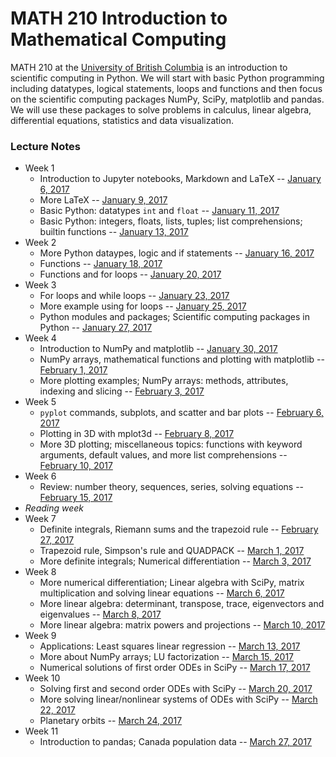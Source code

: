 # MATH 210 Introduction to Mathematical Computing

MATH 210 at the [University of British Columbia](http://www.math.ubc.ca) is an introduction to scientific computing in Python. We will start with basic Python programming including datatypes, logical statements, loops and functions and then focus on the scientific computing packages NumPy, SciPy, matplotlib and pandas. We will use these packages to solve problems in calculus, linear algebra, differential equations, statistics and data visualization.

### Lecture Notes

* Week 1
  * Introduction to Jupyter notebooks, Markdown and LaTeX -- [January 6, 2017](notes-week-01/notes-2017-01-06.ipynb)
  * More LaTeX -- [January 9, 2017](notes-week-01/notes-2017-01-09.ipynb)
  * Basic Python: datatypes `int` and `float` -- [January 11, 2017](notes-week-01/notes-2017-01-11.ipynb)
  * Basic Python: integers, floats, lists, tuples; list comprehensions; builtin functions -- [January 13, 2017](notes-week-01/notes-2017-01-13.ipynb)
* Week 2
  * More Python dataypes, logic and if statements -- [January 16, 2017](notes-week-02/notes-2017-01-16.ipynb)
  * Functions -- [January 18, 2017](notes-week-02/notes-2017-01-18.ipynb)
  * Functions and for loops -- [January 20, 2017](notes-week-02/notes-2017-01-20.ipynb)
* Week 3
  * For loops and while loops -- [January 23, 2017](notes-week-03/notes-2017-01-23.ipynb)
  * More example using for loops -- [January 25, 2017](notes-week-03/notes-2017-01-25.ipynb)
  * Python modules and packages; Scientific computing packages in Python -- [January 27, 2017](notes-week-03/notes-2017-01-27.ipynb)
* Week 4
  * Introduction to NumPy and matplotlib -- [January 30, 2017](notes-week-04/notes-2017-01-30.ipynb)
  * NumPy arrays, mathematical functions and plotting with matplotlib -- [February 1, 2017](notes-week-04/notes-2017-02-01.ipynb)
  * More plotting examples; NumPy arrays: methods, attributes, indexing and slicing -- [February 3, 2017](notes-week-04/notes-2017-02-03.ipynb)
* Week 5
  * `pyplot` commands, subplots, and scatter and bar plots -- [February 6, 2017](notes-week-05/notes-2017-02-06.ipynb)
  * Plotting in 3D with mplot3d -- [February 8, 2017](notes-week-05/notes-2017-02-08.ipynb)
  * More 3D plotting; miscellaneous topics: functions with keyword arguments, default values, and more list comprehensions -- [February 10, 2017](notes-week-05/notes-2017-02-10.ipynb)
* Week 6
  * Review: number theory, sequences, series, solving equations -- [February 15, 2017](notes-week-06/notes-2017-02-15.ipynb)
* *Reading week*
* Week 7
  * Definite integrals, Riemann sums and the trapezoid rule -- [February 27, 2017](notes-week-07/notes-2017-02-27.ipynb)
  * Trapezoid rule, Simpson's rule and QUADPACK -- [March 1, 2017](notes-week-07/notes-2017-03-01.ipynb)
  * More definite integrals; Numerical differentiation -- [March 3, 2017](notes-week-07/notes-2017-03-03.ipynb)
* Week 8
  * More numerical differentiation; Linear algebra with SciPy, matrix multiplication and solving linear equations -- [March 6, 2017](notes-week-08/notes-2017-03-06.ipynb)
  * More linear algebra: determinant, transpose, trace, eigenvectors and eigenvalues -- [March 8, 2017](notes-week-08/notes-2017-03-08.ipynb)
  * More linear algebra: matrix powers and projections -- [March 10, 2017](notes-week-08/notes-2017-03-10.ipynb)
* Week 9
  * Applications: Least squares linear regression -- [March 13, 2017](notes-week-09/notes-2017-03-13.ipynb)
  * More about NumPy arrays; LU factorization -- [March 15, 2017](notes-week-09/notes-2017-03-15.ipynb)
  * Numerical solutions of first order ODEs in SciPy -- [March 17, 2017](notes-week-09/notes-2017-03-17.ipynb)
* Week 10
  * Solving first and second order ODEs with SciPy -- [March 20, 2017](notes-week-10/notes-2017-03-20.ipynb)
  * More solving linear/nonlinear systems of ODEs with SciPy -- [March 22, 2017](notes-week-10/notes-2017-03-22.ipynb)
  * Planetary orbits -- [March 24, 2017](notes-week-10/notes-2017-03-24.ipynb)
* Week 11
  * Introduction to pandas; Canada population data -- [March 27, 2017](notes-week-11/notes-2017-03-27.ipynb)
